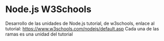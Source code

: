 # Node.js W3Schools
 Desarrollo de las unidades de Node.js tutorial, de w3schools, enlace al tutorial: https://www.w3schools.com/nodejs/default.asp
 Cada una de las ramas es una unidad del tutorial
